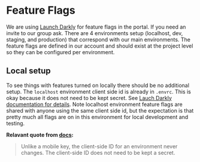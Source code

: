 # Feature Flags

We are using [Launch Darkly](https://docs.launchdarkly.com/home) for feature flags in the portal. If you need an invite to our group ask. There are 4 environments setup (localhost, dev, staging, and production) that correspond with our main environments. The feature flags are defined in our account and should exist at the project level so they can be configured per environment.

## Local setup

To see things with features turned on locally there should be no additional setup. The `localhost` environment client side id is already in `.envrc`. This is okay because it does not need to be kept secret. See [Lauch Darkly documentation for details](https://docs.launchdarkly.com/sdk/concepts/client-side-server-side?site=federal#client-side-id). Note localhost environment feature flags are shared with anyone using the same client side id, but the expectation is that pretty much all flags are on in this environment for local development and testing.

**Relavant quote from [docs](https://docs.launchdarkly.com/sdk/concepts/client-side-server-side?site=federal#client-side-id):**

> Unlike a mobile key, the client-side ID for an environment never changes. The client-side ID does not need to be kept a secret.